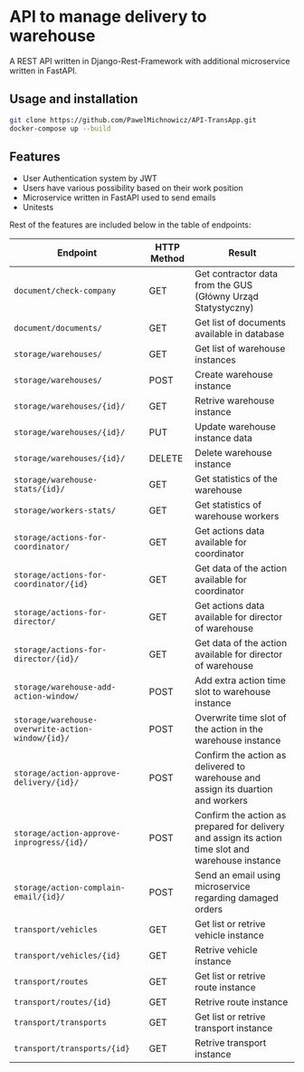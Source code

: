 API to manage delivery to warehouse 
======
A REST API written in Django-Rest-Framework with additional microservice written in FastAPI.

## Usage and installation

```sh
git clone https://github.com/PawelMichnowicz/API-TransApp.git
docker-compose up --build
```


## Features 

- User Authentication system by JWT
- Users have various possibility based on their work position
- Microservice written in FastAPI used to send emails
- Unitests 


Rest of the features are included below in the table of endpoints:

Endpoint |HTTP Method | Result
-- | -- |--
`document/check-company` | GET | Get contractor data from the GUS (Główny Urząd Statystyczny)
`document/documents/` | GET | Get list of documents available in database
`storage/warehouses/` | GET | Get list of warehouse instances
`storage/warehouses/` | POST | Create warehouse instance
`storage/warehouses/{id}/` | GET | Retrive warehouse instance
`storage/warehouses/{id}/` | PUT | Update warehouse instance data
`storage/warehouses/{id}/` | DELETE | Delete warehouse instance
`storage/warehouse-stats/{id}/` | GET | Get statistics of the warehouse
`storage/workers-stats/`| GET | Get statistics of warehouse workers
`storage/actions-for-coordinator/`| GET | Get actions data available for coordinator
`storage/actions-for-coordinator/{id}`| GET | Get data of the action available for coordinator
`storage/actions-for-director/`| GET | Get actions data available for director of warehouse
`storage/actions-for-director/{id}/`| GET | Get data of the action available for director of warehouse
`storage/warehouse-add-action-window/`| POST | Add extra action time slot to warehouse instance
`storage/warehouse-overwrite-action-window/{id}/` | POST | Overwrite time slot of the action in the warehouse instance
`storage/action-approve-delivery/{id}/`| POST | Confirm the action as delivered to warehouse and assign its duartion and workers
`storage/action-approve-inprogress/{id}/`| POST | Confirm the action as prepared for delivery and assign its action time slot and warehouse instance
`storage/action-complain-email/{id}/`| POST | Send an email using microservice regarding damaged orders
`transport/vehicles` | GET | Get list or retrive vehicle instance
`transport/vehicles/{id}` | GET | Retrive vehicle instance
`transport/routes` | GET | Get list or retrive route instance
`transport/routes/{id}` | GET | Retrive route instance
`transport/transports` | GET | Get list or retrive transport instance
`transport/transports/{id}` | GET | Retrive transport instance






